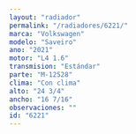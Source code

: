 ```yaml
---
layout: "radiador"
permalink: "/radiadores/6221/"
marca: "Volkswagen"
modelo: "Saveiro"
ano: "2021"
motor: "L4 1.6"
transmision: "Estándar"
parte: "M-12528"
clima: "Con clima"
alto: "24 3/4"
ancho: "16 7/16"
observaciones: ""
id: "6221"
---
```


